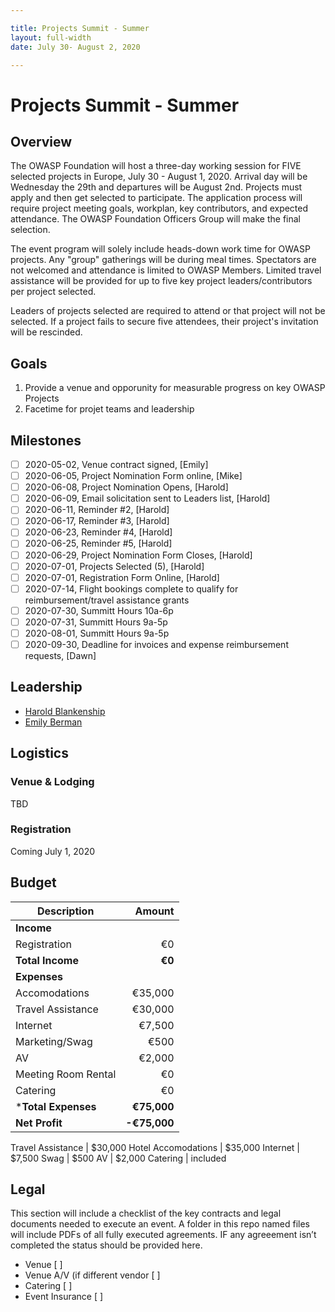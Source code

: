 ```yaml
---

title: Projects Summit - Summer
layout: full-width
date: July 30- August 2, 2020

---
```


# Projects Summit - Summer

## Overview

The OWASP Foundation will host a three-day working session for FIVE selected projects in Europe, July 30 - August 1, 2020. Arrival day will be Wednesday the 29th and departures will be August 2nd. Projects must apply and then get selected to participate. The application process will require project meeting goals, workplan, key contributors, and expected attendance. The OWASP Foundation Officers Group will make the final selection.

The event program will solely include heads-down work time for OWASP projects. Any "group" gatherings will be during meal times. Spectators are not welcomed and attendance is limited to OWASP Members. Limited travel assistance will be provided for up to five key project leaders/contributors per project selected.

Leaders of projects selected are required to attend or that project will not be selected. If a project fails to secure five attendees, their project's invitation will be rescinded.

## Goals

1. Provide a venue and opporunity for measurable progress on key OWASP Projects
2. Facetime for projet teams and leadership

## Milestones

- [ ] 2020-05-02, Venue contract signed, [Emily]
- [ ] 2020-06-05, Project Nomination Form online, [Mike]
- [ ] 2020-06-08, Project Nomination Opens, [Harold]
- [ ] 2020-06-09, Email solicitation sent to Leaders list, [Harold]
- [ ] 2020-06-11, Reminder #2, [Harold]
- [ ] 2020-06-17, Reminder #3, [Harold]
- [ ] 2020-06-23, Reminder #4, [Harold]
- [ ] 2020-06-25, Reminder #5, [Harold]
- [ ] 2020-06-29, Project Nomination Form Closes, [Harold]
- [ ] 2020-07-01, Projects Selected (5), [Harold]
- [ ] 2020-07-01, Registration Form Online, [Harold]
- [ ] 2020-07-14, Flight bookings complete to qualify for reimbursement/travel assistance grants
- [ ] 2020-07-30, Summitt Hours 10a-6p
- [ ] 2020-07-31, Summitt Hours 9a-5p
- [ ] 2020-08-01, Summitt Hours 9a-5p
- [ ] 2020-09-30, Deadline for invoices and expense reimbursement requests, [Dawn]

## Leadership

* [Harold Blankenship](mailto:harold.blankenship@owasp.com?subject=Project%20Summit%20Summer)
* [Emily Berman](mailto:emily.berman@owasp.com?subject=Project%20Summit%20Summer)

## Logistics

### Venue & Lodging
TBD

### Registration 

Coming July 1, 2020

## Budget 

Description            | Amount
--------------         | ------------:
**Income**             | 
Registration           | &euro;0 
**Total Income**       | **&euro;0**
**Expenses**           | 
Accomodations          | &euro;35,000 
Travel Assistance      | &euro;30,000 
Internet               | &euro;7,500 
Marketing/Swag         | &euro;500
AV                     | &euro;2,000
Meeting Room Rental    | &euro;0
Catering               | &euro;0
***Total Expenses**    | **&euro;75,000**
**Net Profit**         | **-&euro;75,000**

Travel Assistance      | $30,000 
Hotel Accomodations    | $35,000 
Internet               | $7,500 
Swag                   | $500
AV                     | $2,000 
Catering               | included

## Legal

This section will include a checklist of the key contracts and legal documents needed to execute an event. A folder in this repo named files will include PDFs of all fully executed agreements. IF any agreeement isn’t completed the status should be provided here.

* Venue [ ]
* Venue A/V (if different vendor [ ]
* Catering [ ]
* Event Insurance [ ]
